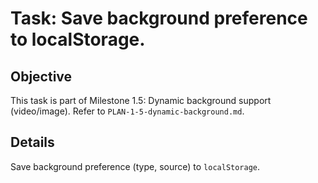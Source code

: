 # Task: Save background preference to localStorage.

## Objective
This task is part of Milestone 1.5: Dynamic background support (video/image). Refer to `PLAN-1-5-dynamic-background.md`.

## Details
Save background preference (type, source) to `localStorage`.
